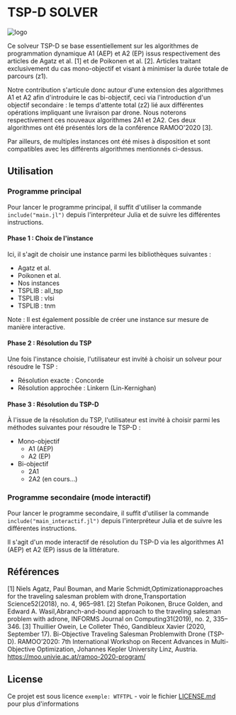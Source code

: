 # TSP-D SOLVER

![logo](https://github.com/thuillierowein/tspd-solver/blob/master/logo/Logo%2B.png)

Ce solveur TSP-D se base essentiellement sur les algorithmes de programmation dynamique A1 (AEP) et A2 (EP) issus respectivement des articles de Agatz et al. [1] et de Poikonen et al. [2]. Articles traitant exclusivement du cas mono-objectif et visant à minimiser la durée totale de parcours (z1).

Notre contribution s'articule donc autour d'une extension des algorithmes A1 et A2 afin d'introduire le cas bi-objectif, ceci via l'introduction d'un objectif secondaire : le temps d'attente total (z2) lié aux différentes opérations impliquant une livraison par drone. Nous noterons respectivement ces nouveaux algorithmes 2A1 et 2A2. Ces deux algorithmes ont été présentés lors de la conférence RAMOO'2020 [3].

Par ailleurs, de multiples instances ont été mises à disposition et sont compatibles avec les différents algorithmes mentionnés ci-dessus.


## Utilisation

### Programme principal

Pour lancer le programme principal, il suffit d'utiliser la commande `include("main.jl")` depuis l'interpréteur Julia et de suivre les différentes instructions.

#### Phase 1 : Choix de l'instance

Ici, il s'agit de choisir une instance parmi les bibliothèques suivantes :

- Agatz et al.
- Poikonen et al.
- Nos instances
- TSPLIB : all_tsp
- TSPLIB : vlsi
- TSPLIB : tnm

Note : Il est également possible de créer une instance sur mesure de manière interactive.

#### Phase 2 : Résolution du TSP

Une fois l'instance choisie, l'utilisateur est invité à choisir un solveur pour résoudre le TSP :
 - Résolution exacte : Concorde 
 - Résolution approchée : Linkern (Lin-Kernighan) 

#### Phase 3 : Résolution du TSP-D

À l'issue de la résolution du TSP, l'utilisateur est invité à choisir parmi les méthodes suivantes pour résoudre le TSP-D :
- Mono-objectif
  - A1 (AEP)
  - A2 (EP)
- Bi-objectif
  - 2A1 
  - 2A2 (en cours...)
 
### Programme secondaire (mode interactif)

Pour lancer le programme secondaire, il suffit d'utiliser la commande `include("main_interactif.jl")` depuis l'interpréteur Julia et de suivre les différentes instructions.
  
Il s'agit d'un mode interactif de résolution du TSP-D via les algorithmes A1 (AEP) et A2 (EP) issus de la littérature.

## Références 

[1] Niels Agatz, Paul Bouman, and Marie Schmidt,Optimizationapproaches for the traveling salesman problem with drone,Transportation Science52(2018), no. 4, 965–981.
[2] Stefan Poikonen, Bruce Golden, and Edward A. Wasil,Abranch-and-bound approach to the traveling salesman problem with adrone, INFORMS Journal on Computing31(2019), no. 2, 335–346.
[3] Thuillier Owein, Le Colleter Théo, Gandibleux Xavier (2020, September 17). Bi-Objective Traveling Salesman Problemwith Drone (TSP-D). RAMOO’2020: 7th International Workshop on Recent Advances in Multi-Objective Optimization, Johannes Kepler University Linz, Austria. https://moo.univie.ac.at/ramoo-2020-program/


## License

Ce projet est sous licence ``exemple: WTFTPL`` - voir le fichier [LICENSE.md](LICENSE.md) pour plus d'informations


